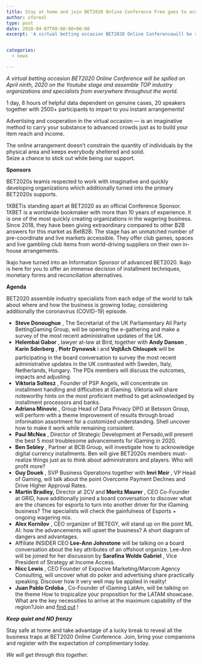 ```yaml
---
title: Stay at home and join BET2020 Online Conference Free goes to acquire new information and stay industry refreshed
author: xforeal 
type: post
date: 2020-04-07T00:00:00+00:00
excerpt: 'A virtual betting occasion BET2020 Online Conferencewill be spilled on April ninth, 2020 on the Youtube stage and assemble TOP industry organizations and specialists from everywhere throughout the world '


categories:
  - news

---
```

_A virtual betting occasion_ _BET2020 Online Conference_ _will be spilled on April ninth, 2020 on the Youtube stage and assemble TOP industry organizations and specialists from everywhere throughout the world._ 

1 day, 8 hours of helpful data dependent on genuine cases, 20 speakers together with 2500+ participants to impart to you instant arrangements! 

Advertising and cooperation in the virtual occasion &#8212; is an imaginative method to carry your substance to advanced crowds just as to build your item reach and income. 

The online arrangement doesn&#8217;t constrain the quantity of individuals by the physical area and keeps everybody sheltered and solid.  
Seize a chance to stick out while being our support. 

**Sponsors** 

BET2020s teamis respected to work with imaginative and quickly developing organizations which additionally turned into the primary BET2020s supports. 

1XBETis standing apart at BET2020 as an official Conference Sponsor. 1XBET is a worldwide bookmaker with more than 10 years of experience. It is one of the most quickly creating organizations in the wagering business. Since 2018, they have been giving extraordinary compared to other B2B answers for this market as BetB2B. The stage has an unmatched number of pre-coordinate and live markets accessible. They offer club games, spaces and live gambling club items from world-driving suppliers on their own in-house arrangements. 

Ikajo have turned into an Information Sponsor of advanced BET2020. Ikajo is here for you to offer an immense decision of installment techniques, monetary forms and reconciliation alternatives. 

**Agenda** 

BET2020 assemble industry specialists from each edge of the world to talk about where and how the business is growing today, considering additionally the coronavirus (COVID-19) episode. 

  * **Steve Donoughue** , The Secretariat of the UK Parliamentary All Party BettingGaming Group, will be opening the e-gathering and make a survey of the most recent administrative updates of the UK. 
  * **Helembai Gabor** , lawyer at-law at Bird, together with **Andy Danson** , **Karin Sderberg** , **Piotr Dynowsk** i and **VojtÄch Chloupek** will be participating in the board conversation to survey the most recent administrative updates in the UK contrasted with Sweden, Italy, Netherlands, Hungary. The PDs members will discuss the outcomes, impacts and adjusting. 
  * **Viktoria Soltesz** , Founder of PSP Angels, will concentrate on installment handling and difficulties at iGaming. Viktoria will share noteworthy hints on the most proficient method to get acknowledged by installment processors and banks. 
  * **Adriana Minovic** , Group Head of Data Privacy DPO at Betsson Group, will perform with a theme Improvement of results through broad information assortment for a customized understanding. Shell uncover how to make it work while remaining consistent. 
  * **Paul McNea** , Director of Strategic Development at Persado,will present the best 5 most troublesome advancements for iGaming in 2020. 
  * **Ben Sebley** , Partner at BCB Group, will investigate how to acknowledge digital currency installments. Ben will give BET2020s members must-realize things just as to think about administrators and players. Who will profit more? 
  * **Guy Douek** , SVP Business Operations together with **Imri Meir** , VP Head of Gaming, will talk about the point Overcome Payment Declines and Drive Higher Approval Rates. 
  * **Martin Bradley,** Director at 2CV and **Moritz Maurer** , CEO Co-Founder at GRID, have additionally joined a board conversation to discover what are the chances for esports to turn into another driver for the iGaming business? The specialists will check the gainfulness of Esports + ongoing wagering mix. 
  * **Alex Kornilov** , CEO organizer of BETEGY, will stand up on the point ML AI: how the advancements will upset the business? A short diagram of dangers and advantages. 
  * Affiliate INSIDER CEO **Lee-Ann Johnstone** will be talking on a board conversation about the key attributes of an offshoot organize. Lee-Ann will be joined for her discussion by **Sarafina Wolde Gabriel** , Vice President of Strategy at Income Access. 
  * **Nicc Lewis** , CEO Founder of Expozive Marketing/Marcom Agency Consulting, will uncover what do poker and advertising share practically speaking. Discover how it very well may be applied in reality! 
  * **Juan Pablo Crdoba** , Co-Founder of iGaming LatAm, will be talking on the theme How to tropicalize your proposition for the LATAM showcase. What are the key necessities to arrive at the maximum capability of the region?Join and [find out][1] ! 

**_Keep quiet and NO frenzy_** 

Stay safe at home and take advantage of a lucky break to reveal all the business traps at BET2020 Online Conference. Join, bring your companions and register with the expectation of complimentary today. 

_We will get through this together._

 [1]: https://betexpo.uk/#pricing
